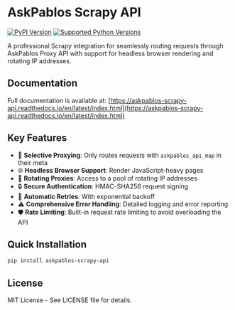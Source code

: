 # AskPablos Scrapy API
[![PyPI Version](https://img.shields.io/pypi/v/askpablos-scrapy-api.svg)](https://pypi.python.org/pypi/askpablos-scrapy-api)
[![Supported Python Versions](https://img.shields.io/pypi/pyversions/askpablos-scrapy-api.svg)](https://pypi.python.org/pypi/askpablos-scrapy-api)

A professional Scrapy integration for seamlessly routing requests through AskPablos Proxy API with support for headless browser rendering and rotating IP addresses.

## Documentation

Full documentation is available at: [https://askpablos-scrapy-api.readthedocs.io/en/latest/index.html](https://askpablos-scrapy-api.readthedocs.io/en/latest/index.html)

## Key Features

- 🔄 **Selective Proxying**: Only routes requests with `askpablos_api_map` in their meta
- 🌐 **Headless Browser Support**: Render JavaScript-heavy pages
- 🔄 **Rotating Proxies**: Access to a pool of rotating IP addresses
- 🔒 **Secure Authentication**: HMAC-SHA256 request signing
- 🔁 **Automatic Retries**: With exponential backoff
- ⚠️ **Comprehensive Error Handling**: Detailed logging and error reporting
- 🛡️ **Rate Limiting**: Built-in request rate limiting to avoid overloading the API

## Quick Installation

```bash
pip install askpablos-scrapy-api
```

## License

MIT License - See LICENSE file for details.
